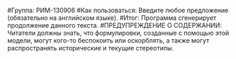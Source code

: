 #Группа: 
РИМ-130906
#Как пользоваться:
Введите любое предложение (обязательно на английском языке).
#Итог:
Программа сгенерирует продолжение данного текста.
#ПРЕДУПРЕЖДЕНИЕ О СОДЕРЖАНИИ: 
Читатели должны знать, что формулировки, созданные с помощью этой модели, могут кого-то беспокоить или оскорблять, а также могут распространять исторические и текущие стереотипы.
